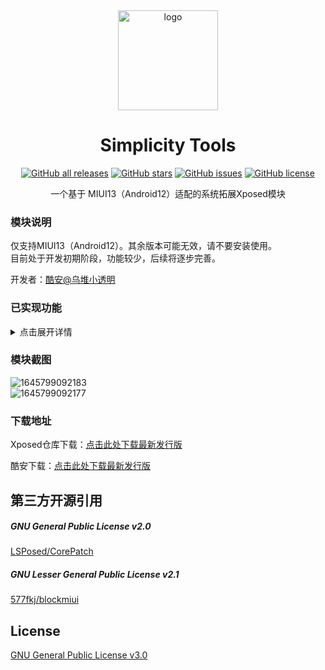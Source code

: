 <div align="center">
   <img width="160" src="https://raw.githubusercontent.com/LittleTurtle2333/SimplicityTools/main/doc/ic_launcher.png" alt="logo">
   <h1>Simplicity Tools</h1>
   <a href="https://github.com/Xposed-Modules-Repo/com.lt2333.simplicitytools/releases"><img alt="GitHub all releases" src="https://img.shields.io/github/downloads/Xposed-Modules-Repo/com.lt2333.simplicitytools/total?label=Downloads"></a>
   <a href="https://github.com/LittleTurtle2333/SimplicityTools/stargazers"><img alt="GitHub stars" src="https://img.shields.io/github/stars/LittleTurtle2333/SimplicityTools"></a>
   <a href="https://github.com/LittleTurtle2333/SimplicityTools/issues"><img alt="GitHub issues" src="https://img.shields.io/github/issues/LittleTurtle2333/SimplicityTools"></a>
   <a href="https://github.com/LittleTurtle2333/SimplicityTools/blob/main/LICENSE"><img alt="GitHub license" src="https://img.shields.io/github/license/LittleTurtle2333/SimplicityTools"></a>
   <p>一个基于 MIUI13（Android12）适配的系统拓展Xposed模块</p>
</div>


### 模块说明

仅支持MIUI13（Android12）。其余版本可能无效，请不要安装使用。  
目前处于开发初期阶段，功能较少，后续将逐步完善。  

开发者：[酷安@乌堆小透明](http://www.coolapk.com/u/883441)  

### 已实现功能
<details>
<summary>点击展开详情</summary>

- 界面
	- 移除上层显示通知
- 状态栏
	- 状态栏网速秒刷新
	- 隐藏状态栏电量（%）
	- 隐藏状态栏网速（/s）单位
	- 解除通知图标个数上限
- 状态栏时钟格式
	- 显示年份开关
	- 显示月份开关
	- 显示日期开关
	- 显示星期开关
	- 显示时辰开关
	- 显示时段开关
	- 显示秒数开关
	- 隐藏间隔开关
	- 双行显示开关
	- 时钟大小自定义
	- 双排时钟大小自定义
- 状态栏图标
	- 隐藏电池图标开关
	- 隐藏GPS图标开关
	- 隐藏蓝牙图标开关
	- 隐藏蓝牙电量图标开关
	- 隐藏小HD图标开关
	- 隐藏大HD图标开关
	- 隐藏HD无服务开关
	- 隐藏SIM卡一图标开关
	- 隐藏SIM卡二图标开关
	- 隐藏无SIM卡图标开关
	- 隐藏WIFI图标开关
	- 隐藏辅助WiFi图标开关
	- 隐藏WIFI热点图标开关
	- 隐藏VPN图标开关
	- 隐藏飞行模式图标开关
	- 隐藏闹钟图标开关
	- 隐藏耳机图标开关
	- 隐藏声音、勿扰图标开关
- 桌面
	- 始终显示桌面时钟
- 性能
	- 锁定当前刷新率上限（支持磁贴）
- 其他
	- 允许截图（支持磁贴）
	- 解除安装限制（支持降级、不同签名、无签名安装）
	- 跳过5/10秒警告时间
	- 解锁无限裁切图片/截图功能

</details>

### 模块截图
![1645799092183](https://user-images.githubusercontent.com/32336368/155731592-304443db-ea15-4305-8dde-21f3303963bb.jpg)  
![1645799092177](https://user-images.githubusercontent.com/32336368/155731610-66867463-03e3-4610-9639-3bf746938865.jpg)  

### 下载地址

Xposed仓库下载：[点击此处下载最新发行版](https://github.com/Xposed-Modules-Repo/com.lt2333.simplicitytools/releases)  

酷安下载：[点击此处下载最新发行版](https://www.coolapk.com/apk/com.lt2333.simplicitytools)  
## 第三方开源引用
##### GNU General Public License v2.0
[LSPosed/CorePatch](https://github.com/LSPosed/CorePatch)  
##### GNU Lesser General Public License v2.1
[577fkj/blockmiui](https://github.com/577fkj/blockmiui)  

## License
[GNU General Public License v3.0](https://github.com/LittleTurtle2333/SimplicityTools/blob/main/LICENSE)
